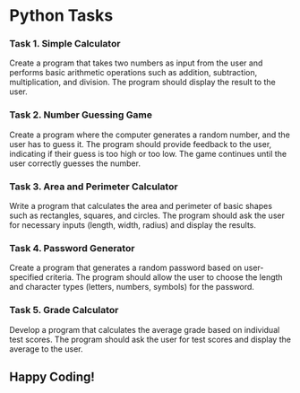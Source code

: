 # Python Tasks

### Task 1. Simple Calculator
Create a program that takes two numbers as input from the user and performs basic arithmetic operations such as addition, subtraction, multiplication, and division. The program should display the result to the user.

### Task 2. Number Guessing Game
Create a program where the computer generates a random number, and the user has to guess it. The program should provide feedback to the user, indicating if their guess is too high or too low. The game continues until the user correctly guesses the number.

### Task 3. Area and Perimeter Calculator
Write a program that calculates the area and perimeter of basic shapes such as rectangles, squares, and circles. The program should ask the user for necessary inputs (length, width, radius) and display the results.

### Task 4. Password Generator
Create a program that generates a random password based on user-specified criteria. The program should allow the user to choose the length and character types (letters, numbers, symbols) for the password.

### Task 5. Grade Calculator
Develop a program that calculates the average grade based on individual test scores. The program should ask the user for test scores and display the average to the user.

## Happy Coding!
